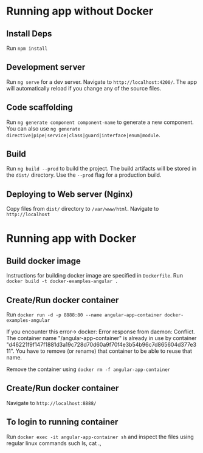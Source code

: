 # Running app without Docker

## Install Deps
Run `npm install`


## Development server
Run `ng serve` for a dev server. Navigate to `http://localhost:4200/`. The app will automatically reload if you change any of the source files.


## Code scaffolding
Run `ng generate component component-name` to generate a new component. You can also use `ng generate directive|pipe|service|class|guard|interface|enum|module`.


## Build
Run `ng build --prod` to build the project. The build artifacts will be stored in the `dist/` directory. Use the `--prod` flag for a production build.


## Deploying to Web server (Nginx)
Copy files from `dist/` directory to `/var/www/html`. Navigate to `http://localhost`



# Running app with Docker

## Build docker image
Instructions for building docker image are specified in `Dockerfile`. Run `docker build -t docker-examples-angular .`


## Create/Run docker container
Run `docker run -d -p 8888:80 --name angular-app-container docker-examples-angular`

If you encounter this error-> docker: Error response from daemon: Conflict. The container name "/angular-app-container" is already in use by container "d46221f9f147f1881d3a19c728d70d60a9f70f4e3b54b96c7d865604d377e311". You have to remove (or rename) that container to be able to reuse that name.

Remove the container using `docker rm -f angular-app-container`


## Create/Run docker container
Navigate to `http://localhost:8888/`


## To login to running container
Run `docker exec -it angular-app-container sh` and inspect the files using regular linux commands such ls, cat .,
